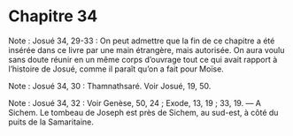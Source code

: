 # Chapitre 34


<span class="bible-note">Note : </span> Josué 34, 29-33 : On peut admettre que la fin de ce chapitre a été insérée dans ce livre par une main étrangère, mais autorisée. On aura voulu sans doute réunir en un même corps d’ouvrage tout ce qui avait rapport à l’histoire de Josué, comme il paraît qu’on a fait pour Moïse.

<span class="bible-note">Note : </span> Josué 34, 30 : Thamnathsaré. Voir Josué, 19, 50.

<span class="bible-note">Note : </span> Josué 34, 32 : Voir Genèse, 50, 24 ; Exode, 13, 19 ; 33, 19. ― A Sichem. Le tombeau de Joseph est près de Sichem, au sud-est, à côté du puits de la Samaritaine.
